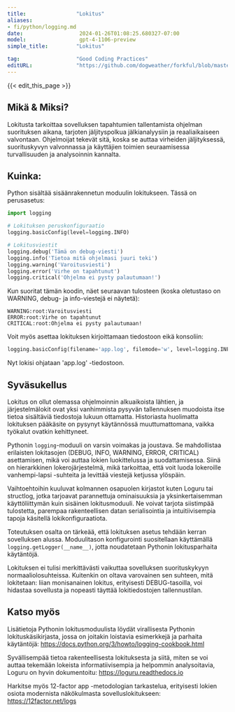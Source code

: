 ```yaml
---
title:                "Lokitus"
aliases:
- fi/python/logging.md
date:                  2024-01-26T01:08:25.680327-07:00
model:                 gpt-4-1106-preview
simple_title:         "Lokitus"

tag:                  "Good Coding Practices"
editURL:              "https://github.com/dogweather/forkful/blob/master/content/fi/python/logging.md"
---
```


{{< edit_this_page >}}

## Mikä & Miksi?
Lokitusta tarkoittaa sovelluksen tapahtumien tallentamista ohjelman suorituksen aikana, tarjoten jäljityspolkua jälkianalyysiin ja reaaliaikaiseen valvontaan. Ohjelmoijat tekevät sitä, koska se auttaa virheiden jäljityksessä, suorituskyvyn valvonnassa ja käyttäjien toimien seuraamisessa turvallisuuden ja analysoinnin kannalta.

## Kuinka:
Python sisältää sisäänrakennetun moduulin lokitukseen. Tässä on perusasetus:
```Python
import logging

# Lokituksen peruskonfiguraatio
logging.basicConfig(level=logging.INFO)

# Lokitusviestit
logging.debug('Tämä on debug-viesti')
logging.info('Tietoa mitä ohjelmasi juuri teki')
logging.warning('Varoitusviesti')
logging.error('Virhe on tapahtunut')
logging.critical('Ohjelma ei pysty palautumaan!')
```
Kun suoritat tämän koodin, näet seuraavan tulosteen (koska oletustaso on WARNING, debug- ja info-viestejä ei näytetä):
```
WARNING:root:Varoitusviesti
ERROR:root:Virhe on tapahtunut
CRITICAL:root:Ohjelma ei pysty palautumaan!
```
Voit myös asettaa lokituksen kirjoittamaan tiedostoon eikä konsoliin:
```Python
logging.basicConfig(filename='app.log', filemode='w', level=logging.INFO)
```
Nyt lokisi ohjataan 'app.log' -tiedostoon.

## Syväsukellus
Lokitus on ollut olemassa ohjelmoinnin alkuaikoista lähtien, ja järjestelmälokit ovat yksi vanhimmista pysyvän tallennuksen muodoista itse tietoa sisältäviä tiedostoja lukuun ottamatta. Historiasta huolimatta lokituksen pääkäsite on pysynyt käytännössä muuttumattomana, vaikka työkalut ovatkin kehittyneet.

Pythonin `logging`-moduuli on varsin voimakas ja joustava. Se mahdollistaa erilaisten lokitasojen (DEBUG, INFO, WARNING, ERROR, CRITICAL) asettamisen, mikä voi auttaa lokien luokittelussa ja suodattamisessa. Siinä on hierarkkinen lokerojärjestelmä, mikä tarkoittaa, että voit luoda lokeroille vanhempi-lapsi -suhteita ja levittää viestejä ketjussa ylöspäin.

Vaihtoehtoihin kuuluvat kolmannen osapuolen kirjastot kuten Loguru tai structlog, jotka tarjoavat parannettuja ominaisuuksia ja yksinkertaisemman käyttöliittymän kuin sisäinen lokitusmoduuli. Ne voivat tarjota siistimpää tulostetta, parempaa rakenteellisen datan serialisointia ja intuitiivisempia tapoja käsitellä lokikonfiguraatiota.

Toteutuksen osalta on tärkeää, että lokituksen asetus tehdään kerran sovelluksen alussa. Moduulitason konfigurointi suositellaan käyttämällä `logging.getLogger(__name__)`, jotta noudatetaan Pythonin lokitusparhaita käytäntöjä.

Lokituksen ei tulisi merkittävästi vaikuttaa sovelluksen suorituskykyyn normaaliolosuhteissa. Kuitenkin on oltava varovainen sen suhteen, mitä lokitetaan: liian monisanainen lokitus, erityisesti DEBUG-tasoilla, voi hidastaa sovellusta ja nopeasti täyttää lokitiedostojen tallennustilan.

## Katso myös
Lisätietoja Pythonin lokitusmoduulista löydät virallisesta Pythonin lokituskäsikirjasta, jossa on joitakin loistavia esimerkkejä ja parhaita käytäntöjä: https://docs.python.org/3/howto/logging-cookbook.html

Syvällisempää tietoa rakenteellisesta lokituksesta ja siitä, miten se voi auttaa tekemään lokeista informatiivisempia ja helpommin analysoitavia, Loguru on hyvin dokumentoitu: https://loguru.readthedocs.io

Harkitse myös 12-factor app -metodologian tarkastelua, erityisesti lokien osiota modernista näkökulmasta sovelluslokitukseen: https://12factor.net/logs

